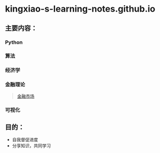 # kingxiao-s-learning-notes.github.io
## 主要内容：
### Python
### 算法
### 经济学
### 金融理论
> [金融市场](https://github.com/Kingxiao/kingxiao-s-learning-notes.github.io/blob/master/%E3%80%8A%E9%87%91%E8%9E%8D%E5%B8%82%E5%9C%BA%E3%80%8B%E7%AC%94%E8%AE%B0%E7%9B%AE%E5%BD%95.md)
### 可视化

## 目的：
* 自我督促进度
* 分享知识，共同学习
